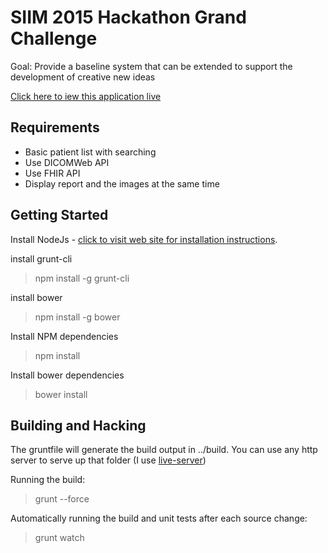 SIIM 2015 Hackathon Grand Challenge
===================================

Goal: Provide a baseline system that can be extended to support the development of creative new ideas

[Click here to iew this application live](http://imaginginformatics.github.io/hackathon-grand/)

Requirements
------------

* Basic patient list with searching
* Use DICOMWeb API
* Use FHIR API
* Display report and the images at the same time

Getting Started
---------------

Install NodeJs - [click to visit web site for installation instructions](http://nodejs.org).

install grunt-cli

> npm install -g grunt-cli

install bower

> npm install -g bower

Install NPM dependencies

> npm install

Install bower dependencies

> bower install

Building and Hacking
--------------------

The gruntfile will generate the build output in ../build.  You can use any http server to
serve up that folder (I use [live-server](https://github.com/tapio/live-server))

Running the build:
> grunt --force

Automatically running the build and unit tests after each source change:
> grunt watch

